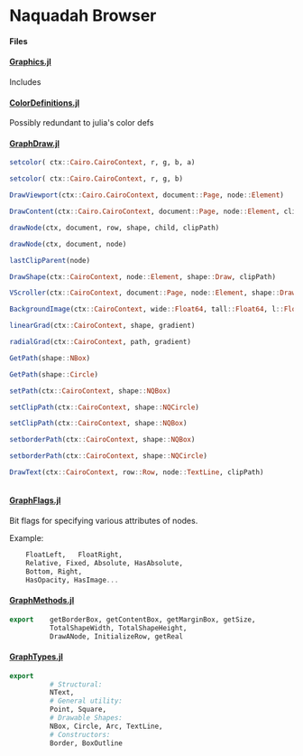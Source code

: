 # Naquadah Browser

#### Files


#### [Graphics.jl]()

Includes

#### [ColorDefinitions.jl]()

Possibly redundant to julia's color defs

#### [GraphDraw.jl]()

```julia
setcolor( ctx::Cairo.CairoContext, r, g, b, a)

setcolor( ctx::Cairo.CairoContext, r, g, b)

DrawViewport(ctx::Cairo.CairoContext, document::Page, node::Element)

DrawContent(ctx::Cairo.CairoContext, document::Page, node::Element, clipPath=nothing)

drawNode(ctx, document, row, shape, child, clipPath)

drawNode(ctx, document, node)

lastClipParent(node)

DrawShape(ctx::CairoContext, node::Element, shape::Draw, clipPath)

VScroller(ctx::CairoContext, document::Page, node::Element, shape::Draw, clipPath)

BackgroundImage(ctx::CairoContext, wide::Float64, tall::Float64, l::Float64, t::Float64, path)

linearGrad(ctx::CairoContext, shape, gradient)

radialGrad(ctx::CairoContext, path, gradient)

GetPath(shape::NBox)

GetPath(shape::Circle)

setPath(ctx::CairoContext, shape::NQBox)

setClipPath(ctx::CairoContext, shape::NQCircle)

setClipPath(ctx::CairoContext, shape::NQBox)

setborderPath(ctx::CairoContext, shape::NQBox)

setborderPath(ctx::CairoContext, shape::NQCircle)

DrawText(ctx::CairoContext, row::Row, node::TextLine, clipPath)



```

#### [GraphFlags.jl]()

Bit flags for specifying various attributes of nodes.

Example:
```julia
    FloatLeft,   FloatRight,
    Relative, Fixed, Absolute, HasAbsolute,
    Bottom, Right,
    HasOpacity, HasImage...
 ```


#### [GraphMethods.jl]()

```julia
export    getBorderBox, getContentBox, getMarginBox, getSize,
          TotalShapeWidth, TotalShapeHeight,
          DrawANode, InitializeRow, getReal
```

#### [GraphTypes.jl]()

```julia
export
          # Structural:
          NText,
          # General utility:
          Point, Square,
          # Drawable Shapes:
          NBox, Circle, Arc, TextLine,
          # Constructors:
          Border, BoxOutline
```

